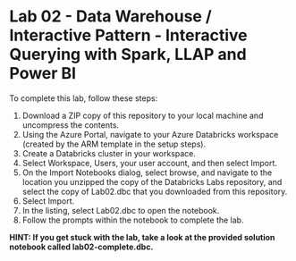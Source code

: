 # Lab 02 - Data Warehouse / Interactive Pattern - Interactive Querying with Spark, LLAP and Power BI

To complete this lab, follow these steps:

1. Download a ZIP copy of this repository to your local machine and uncompress the contents.
2. Using the Azure Portal, navigate to your Azure Databricks workspace (created by the ARM template in the setup steps).
3. Create a Databricks cluster in your workspace.
4. Select Workspace, Users, your user account, and then select Import.
5. On the Import Notebooks dialog, select browse, and navigate to the location you unzipped the copy of the Databricks Labs repository, and select the copy of Lab02.dbc that you downloaded from this repository.
6. Select Import.
7. In the listing, select Lab02.dbc to open the notebook.
8. Follow the prompts within the notebook to complete the lab.

**HINT: If you get stuck with the lab, take a look at the provided solution notebook called lab02-complete.dbc.**